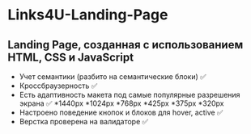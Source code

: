# Links4U-Landing-Page
## Landing Page, созданная с использованием HTML, CSS и JavaScript
* Учет семантики (разбито на семантические блоки) ✅
* Кроссбраузерность ✅
* Есть адаптивность макета под самые популярные разрешения экрана ✅
  *1440px 
  *1024px 
  *768px 
  *425px 
  *375px 
  *320px 
* Настроено поведение кнопок и блоков для hover, active ✅
* Верстка проверена на валидаторе ✅
